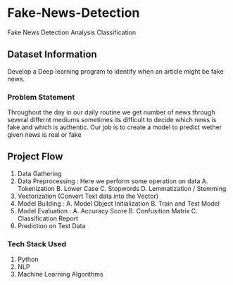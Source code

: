 # Fake-News-Detection
Fake News Detection Analysis Classification

## Dataset Information
Develop a Deep learning program to identify when an article might be fake news.

### Problem Statement
Throughout the day in our daily routine we get number of news through several differnt mediums sometimes its difficult to decide which news is fake and which is authentic. Our job is to create a model to predict wether given news is real or fake

 ## Project Flow
1. Data Gathering
2. Data Preprocessing : Here we perform some operation on data A. Tokenization B. Lower Case C. Stopwords D. Lemmatization / Stemming
3. Vectorization (Convert Text data into the Vector)
4. Model Building : A. Model Object Initialization B. Train and Test Model
5. Model Evaluation : A. Accuracy Score B. Confusition Matrix C. Classification Report
6. Prediction on Test Data

### Tech Stack Used
1. Python
2. NLP
3. Machine Learning Algorithms
 
